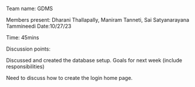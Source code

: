 Team name: GDMS

Members present: Dharani Thallapally, Maniram Tanneti, Sai Satyanarayana Tammineedi Date:10/27/23

Time: 45mins

Discussion points:

Discussed and created the database setup.
Goals for next week (include responsibilities)

Need to discuss how to create the login home page.
